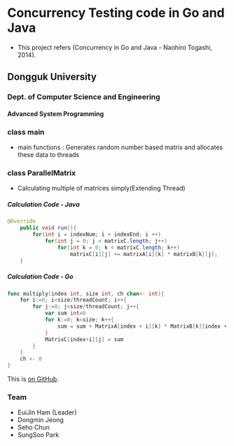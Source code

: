 # Concurrency Testing code in Go and Java
- This project refers (Concurrency in Go and Java - Naohiro Togashi, 2014).

## Dongguk University
### Dept. of Computer Science and Engineering
#### Advanced System Programming

### class main
- main functions : Generates random number based matrix and allocates these data to threads

### class ParallelMatrix
- Calculating multiple of matrices simply(Extending Thread) 

##### Calculation Code - Java
```java
@Override
    public void run(){
        for(int i = indexNum; i < indexEnd; i ++)
            for(int j = 0; j < matrixC.length; j++)
                for(int k = 0; k < matrixC.length; k++)
                    matrixC[i][j] += matrixA[i][k] * matrixB[k][j];
    }
```

##### Calculation Code - Go
```go
func multiply(index int, size int, ch chan<- int){
	for i:=0; i<size/threadCount; i++{
		for j:=0; j<size/threadCount; j++{
			var sum int=0
			for k:=0; k<size; k++{
				sum = sum + MatrixA[index + i][k] * MatrixB[k][index + j]
			}
			MatrixC[index+i][j] = sum
		}
	}
	ch <- 0
}
```

This is [on GitHub](https://github.com/yjham2002/ConcurrencyTest_Java).

### Team
* EuiJin Ham (Leader)
* Dongmin Jeong
* Seho Chun
* SungSoo Park
